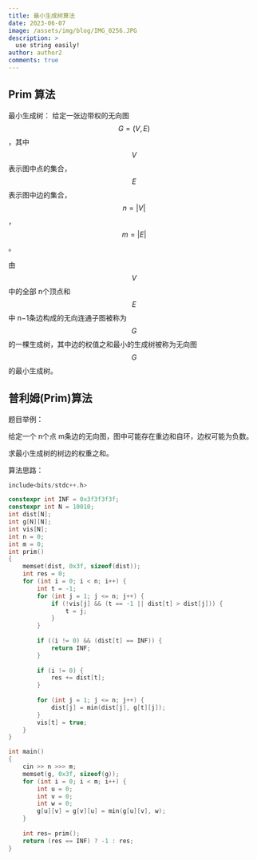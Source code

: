```yaml
---
title: 最小生成树算法
date: 2023-06-07
image: /assets/img/blog/IMG_0256.JPG
description: >
  use string easily!
author: author2
comments: true
---
```


## Prim 算法

最小生成树： 给定一张边带权的无向图 $$G=(V,E)$$，其中 $$V$$表示图中点的集合，$$E$$ 表示图中边的集合，$$n=|V|$$，$$m=|E|$$。

由 $$V$$ 中的全部 n个顶点和 $$E$$ 中 n−1条边构成的无向连通子图被称为 $$G $$的一棵生成树，其中边的权值之和最小的生成树被称为无向图 $$G$$ 的最小生成树。

## 普利姆(Prim)算法

题目举例：

给定一个 n个点 m条边的无向图，图中可能存在重边和自环，边权可能为负数。

求最小生成树的树边的权重之和。

算法思路：

```C++
include<bits/stdc++.h>

constexpr int INF = 0x3f3f3f3f;
constexpr int N = 10010;
int dist[N];
int g[N][N];
int vis[N];
int n = 0;
int m = 0;
int prim()
{
    memset(dist, 0x3f, sizeof(dist));
    int res = 0;
    for (int i = 0; i < n; i++) {
        int t = -1;
        for (int j = 1; j <= n; j++) {
            if (!vis[j] && (t == -1 || dist[t] > dist[j])) {
                t = j;
            }
        }
        
        if ((i != 0) && (dist[t] == INF)) {
            return INF;
        }
        
        if (i != 0) {
            res += dist[t];
        }
        
        for (int j = 1; j <= n; j++) {
            dist[j] = min(dist[j], g[t][j]);
        }
        vis[t] = true;
    }
}

int main()
{
    cin >> n >>> m;
    memset(g, 0x3f, sizeof(g));
    for (int i = 0; i < m; i++) {
        int u = 0;
        int v = 0;
        int w = 0;
        g[u][v] = g[v][u] = min(g[u][v], w);
    }
    
    int res= prim();
    return (res == INF) ? -1 : res;
}
```